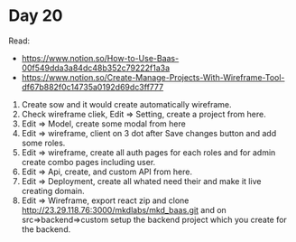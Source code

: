 # Day 20

Read:
- https://www.notion.so/How-to-Use-Baas-00f549dda3a84dc48b352c79222f1a3a
- https://www.notion.so/Create-Manage-Projects-With-Wireframe-Tool-df67b882f0c14735a0192d69dc3ff777


1. Create sow and it would create automatically wireframe.
2. Check wireframe  cliek, Edit => Setting, create a project from here.
3. Edit => Model, create some modal from here 
4. Edit => wireframe, client on 3 dot after Save changes button and add some roles.
5. Edit => wireframe, create all auth pages for each roles and for admin create combo pages including user. 
6. Edit => Api, create, and custom API from here.
7. Edit => Deployment, create all whated need their and make it live creating domain.
8. Edit => Wireframe, export react zip and clone http://23.29.118.76:3000/mkdlabs/mkd_baas.git and on src=>backend=>custom setup the backend project which you create for the backend.

